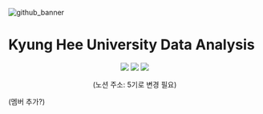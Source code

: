 ![github_banner](https://github.com/khuda-5th/.github/assets/111333350/d4aff1f1-e9a8-4fa0-9043-1257a52035d6)

# Kyung Hee University Data Analysis

<div align=center>

[<img src="https://img.shields.io/badge/Instagram-E4405F?style=flat&logo=Instagram&logoColor=white"/>](https://www.instagram.com/khu_da.official)
[<img src="https://img.shields.io/badge/Github-181717?style=flat&logo=Github&logoColor=white"/>](https://github.com/khuda-5th)
[<img src="https://img.shields.io/badge/Notion-000000?style=flat&logo=Notion&logoColor=white"/>](https://khuda.notion.site/KHUDA-4th-AI-KHUDA-4-45e8834854dc4402b00b9622c3aa68ee?pvs=4)

(노션 주소: 5기로 변경 필요)
</div>

(멤버 추가?)
